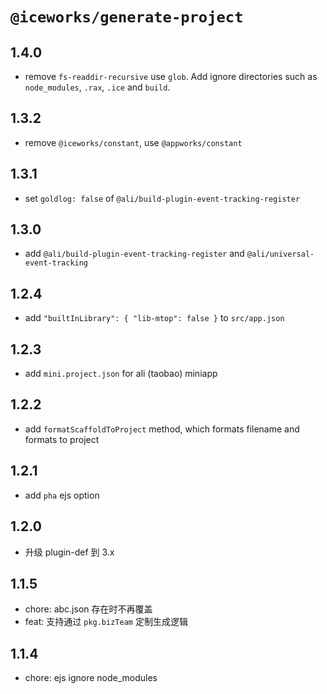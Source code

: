 # `@iceworks/generate-project`

## 1.4.0

- remove `fs-readdir-recursive` use `glob`. Add ignore directories such as `node_modules`, `.rax`, `.ice` and `build`.

## 1.3.2

- remove `@iceworks/constant`, use `@appworks/constant`

## 1.3.1

- set `goldlog: false` of `@ali/build-plugin-event-tracking-register`

## 1.3.0

- add `@ali/build-plugin-event-tracking-register` and `@ali/universal-event-tracking`

## 1.2.4

- add `"builtInLibrary": { "lib-mtop": false }` to `src/app.json`

## 1.2.3

- add `mini.project.json` for ali (taobao) miniapp

## 1.2.2

- add `formatScaffoldToProject` method, which formats filename and formats to project

## 1.2.1

- add `pha` ejs option

## 1.2.0

- 升级 plugin-def 到 3.x

## 1.1.5

- chore: abc.json 存在时不再覆盖
- feat: 支持通过 `pkg.bizTeam` 定制生成逻辑

## 1.1.4

- chore: ejs ignore node_modules
